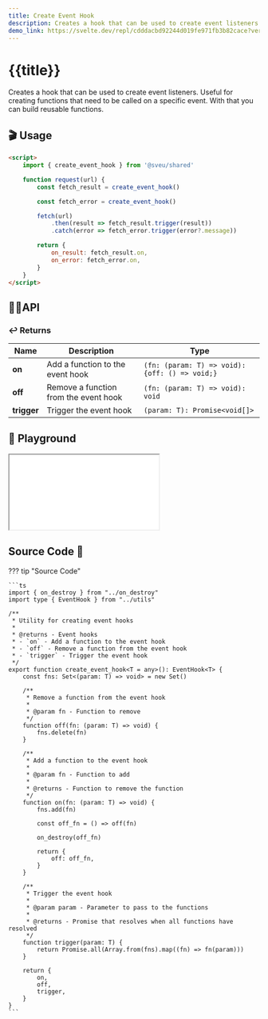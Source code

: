 ```yaml
---
title: Create Event Hook
description: Creates a hook that can be used to create event listeners.
demo_link: https://svelte.dev/repl/cdddacbd92244d019fe971fb3b82cace?version=3.55.1
---
```


# {{title}}

Creates a hook that can be used to create event listeners. Useful for creating functions that need to be called on a specific event. With that you can build reusable functions.

## 🎬 Usage

```html
<script>
    import { create_event_hook } from '@sveu/shared'

    function request(url) {
        const fetch_result = create_event_hook()

        const fetch_error = create_event_hook()

        fetch(url)
            .then(result => fetch_result.trigger(result))
            .catch(error => fetch_error.trigger(error?.message))

        return {
            on_result: fetch_result.on,
            on_error: fetch_error.on,
        }
    }
</script>
```

## 👩‍💻API

### ↩️ Returns

| Name        | Description                           | Type                                            |
| ----------- | ------------------------------------- | ----------------------------------------------- |
| **on**      | Add a function to the event hook      | `(fn: (param: T) => void): {off: () => void;}`  |
| **off**     | Remove a function from the event hook | `(fn: (param: T) => void): void`                |
| **trigger** | Trigger the event hook                | `(param: T): Promise<void[]>`                   |

## 🧪 Playground

<iframe class="h-120 w-full" src="{{demo_link}}"></iframe>

## Source Code 👀

??? tip "Source Code"

    ```ts
    import { on_destroy } from "../on_destroy"
    import type { EventHook } from "../utils"

    /**
     * Utility for creating event hooks
     *
     * @returns - Event hooks
     * - `on` - Add a function to the event hook
     * - `off` - Remove a function from the event hook
     * - `trigger` - Trigger the event hook
     */
    export function create_event_hook<T = any>(): EventHook<T> {
        const fns: Set<(param: T) => void> = new Set()

        /**
         * Remove a function from the event hook
         *
         * @param fn - Function to remove
         */
        function off(fn: (param: T) => void) {
            fns.delete(fn)
        }

        /**
         * Add a function to the event hook
         *
         * @param fn - Function to add
         *
         * @returns - Function to remove the function
         */
        function on(fn: (param: T) => void) {
            fns.add(fn)

            const off_fn = () => off(fn)

            on_destroy(off_fn)

            return {
                off: off_fn,
            }
        }

        /**
         * Trigger the event hook
         *
         * @param param - Parameter to pass to the functions
         *
         * @returns - Promise that resolves when all functions have resolved
         */
        function trigger(param: T) {
            return Promise.all(Array.from(fns).map((fn) => fn(param)))
        }

        return {
            on,
            off,
            trigger,
        }
    }
    ```
